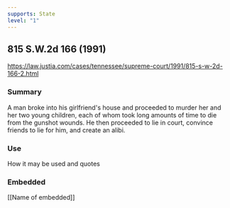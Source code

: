 ```yaml
---
supports: State
level: "1"
---
```

## 815 S.W.2d 166 (1991)

https://law.justia.com/cases/tennessee/supreme-court/1991/815-s-w-2d-166-2.html

### Summary

A man broke into his girlfriend's house and proceeded to murder her and her two young children, each of whom took long amounts of time to die from the gunshot wounds. He then proceeded to lie in court, convince friends to lie for him, and create an alibi. 

### Use

How it may be used and quotes

### Embedded

[[Name of embedded]]
